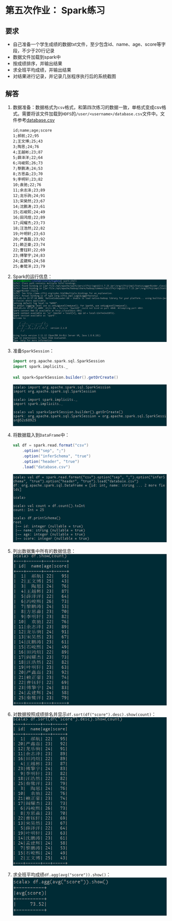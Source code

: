 第五次作业： Spark练习
====================

要求
----

* 自己准备一个学生成绩的数据txt文件，至少包含id、name、age、score等字段，不少于20行记录
* 数据文件加载到spark中
* 按成绩排序，并输出结果
* 求全班平均成绩，并输出结果
* 对结果进行记录，并记录几张程序执行后的系统截图

解答
----

1. 数据准备：数据格式为`csv`格式，和第四次练习的数据一致，单格式变成csv格式。需要将该文件加载到`HDFS`的`/user/<username>/database.csv`文件中。文件参考[database.csv](https://github.com/TerenceWangh/course/blob/master/bigdata/dist/database.csv)
    ``` csv
    id;name;age;score
    1;郝航;22;95
    2;王文博;25;43
    3;陶思;24;76
    4;王越彬;23;87
    5;薛泽洋;22;64
    6;冯峻熙;26;73
    7;黎鹏涛;24;53
    8;方思淼;23;70
    9;李明轩;23;82
    10;袁驰;22;76
    11;余志泽;23;89
    12;龙乐驹;24;91
    13;宋昊然;23;67
    14;沈鹏涛;23;61
    15;石峻熙;24;49
    16;田鸿煊;22;89
    17;阎耀杰;23;73
    18;汪浩然;22;82
    19;叶明轩;23;63
    20;严鑫磊;23;92
    21;赖正豪;23;74
    22;曹钰轩;22;69
    23;傅擎宇;24;83
    24;孟建辉;24;58
    25;秦鹭洋;23;79
    ```

2. Spark的运行信息：
    ![运行信息](https://github.com/TerenceWangh/course/blob/master/bigdata/dist/h5_1.png)

3. 准备`SparkSession`：
    ``` scala
    import org.apache.spark.sql.SparkSession
    import spark.implicits._

    val spark=SparkSession.builder().getOrCreate()
    ```
    ![Session](https://github.com/TerenceWangh/course/blob/master/bigdata/dist/h5_2.png)

4. 将数据载入到`DataFrame`中：
    ``` scala
    val df = spark.read.format("csv")
        .option("sep", ";")
        .option("inferSchema", "true")
        .option("header", "true")
        .load("database.csv")
    ```
    ![载入数据](https://github.com/TerenceWangh/course/blob/master/bigdata/dist/h5_3.png)

5. 列出数据集中所有的数据信息：
    ![数据信息](https://github.com/TerenceWangh/course/blob/master/bigdata/dist/h5_4.png)

6. 对数据按照成绩排名并显示`df.sort(df("score").desc).show(count)`：
    ![排序](https://github.com/TerenceWangh/course/blob/master/bigdata/dist/h5_5.png)

7. 求全班平均成绩`df.agg(avg("score")).show()`：
    ![平均成绩](https://github.com/TerenceWangh/course/blob/master/bigdata/dist/h5_6.png)